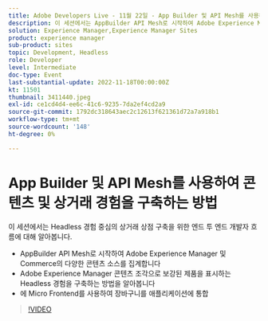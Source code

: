 ```yaml
---
title: Adobe Developers Live - 11월 22일 - App Builder 및 API Mesh를 사용하여 콘텐츠 및 상거래 경험을 구축하는 방법
description: 이 세션에서는 AppBuilder API Mesh로 시작하여 Adobe Experience Manager 및 Commerce의 다양한 콘텐츠 소스를 집계하는 헤드리스 경험 기반 상거래 상점 구축을 위한 종단간 개발자 흐름에 대해 알아봅니다. 헤드리스 경험을 구축하는 방법 알아보기 - Adobe Experience Manager 콘텐츠 조각으로 강화된 제품 표시 Micro Frontend를 사용하여 장바구니를 애플리케이션에 통합합니다.
solution: Experience Manager,Experience Manager Sites
product: experience manager
sub-product: sites
topic: Development, Headless
role: Developer
level: Intermediate
doc-type: Event
last-substantial-update: 2022-11-18T00:00:00Z
kt: 11501
thumbnail: 3411440.jpeg
exl-id: ce1cd4d4-ee6c-41c6-9235-7da2ef4cd2a9
source-git-commit: 1792dc318643aec2c12613f621361d72a7a918b1
workflow-type: tm+mt
source-wordcount: '148'
ht-degree: 0%

---
```


# App Builder 및 API Mesh를 사용하여 콘텐츠 및 상거래 경험을 구축하는 방법

이 세션에서는 Headless 경험 중심의 상거래 상점 구축을 위한 엔드 투 엔드 개발자 흐름에 대해 알아봅니다.

* AppBuilder API Mesh로 시작하여 Adobe Experience Manager 및 Commerce의 다양한 콘텐츠 소스를 집계합니다
* Adobe Experience Manager 콘텐츠 조각으로 보강된 제품을 표시하는 Headless 경험을 구축하는 방법을 알아봅니다
* 에 Micro Frontend를 사용하여 장바구니를 애플리케이션에 통합

>[!VIDEO](https://video.tv.adobe.com/v/3411440/?quality=12&learn=on)

